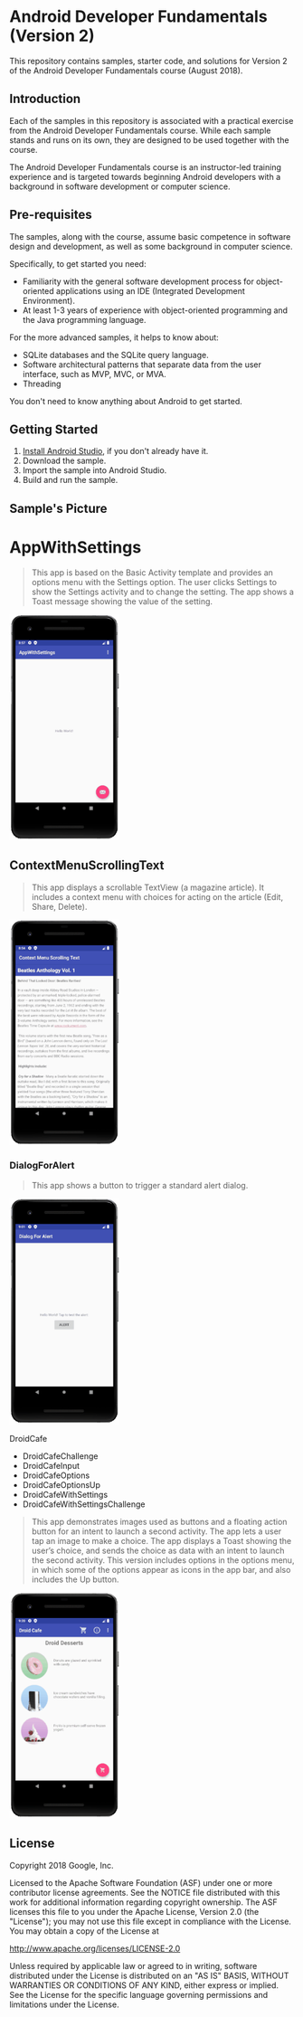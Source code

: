 Android Developer Fundamentals (Version 2)
==========================================

This repository contains samples, starter code, and solutions for
Version 2 of the Android Developer Fundamentals course (August 2018).

Introduction
------------

Each of the samples in this repository is associated with a practical
exercise from the Android Developer Fundamentals course. While each
sample stands and runs on its own, they are designed to be used
together with the course.

The Android Developer Fundamentals course is an instructor-led
training experience and is targeted towards beginning Android
developers with a background in software development or computer
science.

Pre-requisites
--------------

The samples, along with the course, assume basic competence in software
design and development, as well as some background in computer science.

Specifically, to get started you need:

- Familiarity with the general software development process for object-oriented
applications using an IDE (Integrated Development Environment).
- At least 1-3 years of experience with object-oriented programming and
the Java programming language.

For the more advanced samples, it helps to know about:

- SQLite databases and the SQLite query language.
- Software architectural patterns that separate data from the user interface,
such as MVP, MVC, or MVA.
- Threading

You don't need to know anything about Android to get started.

Getting Started
---------------

1. [Install Android Studio](https://developer.android.com/studio/install.html),
if you don't already have it.
2. Download the sample.
2. Import the sample into Android Studio.
3. Build and run the sample.

Sample's Picture
---------------

# AppWithSettings

 > This app is based on the Basic Activity template and provides an options menu
 > with the Settings option. The user clicks Settings to show the Settings
 > activity and to change the setting. The app shows a Toast message showing the
 > value of the setting.

<img height="400"  alt="Android Developer Fundamentals (Version 2)" src="./AppWithSettings/screenshot.gif" />

## ContextMenuScrollingText

 > This app displays a scrollable TextView (a magazine article).
 > It includes a context menu with choices for acting on
 > the article (Edit, Share, Delete).

<img height="400"  alt="Android Developer Fundamentals (Version 2)" src="./ContextMenuScrollingText/screenshot.gif" />

### DialogForAlert

 > This app shows a button to trigger a standard alert dialog.

 <img height="400"  alt="Android Developer Fundamentals (Version 2)" src="./DialogForAlert/screenshot.gif" />

 DroidCafe
  - DroidCafeChallenge
  - DroidCafeInput
  - DroidCafeOptions
  - DroidCafeOptionsUp
  - DroidCafeWithSettings
  - DroidCafeWithSettingsChallenge

 > This app demonstrates images used as buttons and a floating action button for
 > an intent to launch a second activity. The app lets a user tap an image to
 > make a choice. The app displays a Toast showing the user’s choice, and sends
 > the choice as data with an intent to launch the second activity. This version
 > includes options in the options menu, in which some of the options appear as
 > icons in the app bar, and also includes the Up button.

 <img height="400"  alt="Android Developer Fundamentals (Version 2)" src="./DroidCafeWithSettingsChallenge/screenshot.gif" />



License
-------

Copyright 2018 Google, Inc.

Licensed to the Apache Software Foundation (ASF) under one or more contributor
license agreements.  See the NOTICE file distributed with this work for
additional information regarding copyright ownership.  The ASF licenses this
file to you under the Apache License, Version 2.0 (the "License"); you may not
use this file except in compliance with the License.  You may obtain a copy of
the License at

  http://www.apache.org/licenses/LICENSE-2.0

Unless required by applicable law or agreed to in writing, software
distributed under the License is distributed on an "AS IS" BASIS, WITHOUT
WARRANTIES OR CONDITIONS OF ANY KIND, either express or implied.  See the
License for the specific language governing permissions and limitations under
the License.
